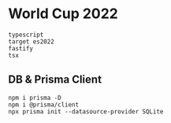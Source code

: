 # World Cup 2022

```
typescript
target es2022
fastify
tsx
```

## DB & Prisma Client

```
npm i prisma -D
npm i @prisma/client
npx prisma init --datasource-provider SQLite
```
